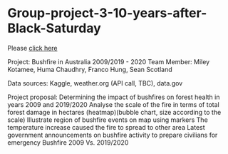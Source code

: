 # Group-project-3-10-years-after-Black-Saturday

Please [click here](https://franco1230.github.io/Group-project-3-10-years-after-Black-Saturday/templates/)

Project: Bushfire in Australia 2009/2019 - 2020
Team Member: Miley Kotamee, Huma Chaudhry, Franco Hung, Sean Scotland

Data sources: Kaggle, weather.org (API call, TBC), data.gov

Project proposal: 
Determining the impact of bushfires on forest health in years 2009 and 2019/2020
Analyse the scale of the fire in terms of total forest damage in hectares (heatmap)(bubble chart, size according to the scale)
Illustrate region of bushfire events on map using markers
The temperature increase caused the fire to spread to other area 
Latest government announcements on bushfire activity to prepare civilians for emergency
Bushfire 2009 Vs. 2019/2020
